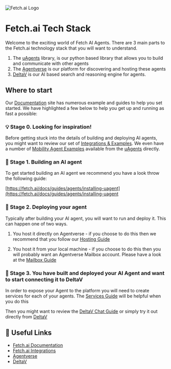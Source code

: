 ![Fetch.ai Logo](https://fetch.ai/docs/_next/static/media/logo.44a22e20.svg)

# Fetch.ai Tech Stack

Welcome to the exciting world of Fetch AI Agents. There are 3 main parts to the Fetch.ai technology stack that you will want to understand.

1. The [uAgents](https://github.com/fetchai/uagents) library, is our python based library that allows you to build and communicate with other agents
2. The [Agentverse](https://agentverse.ai) is our platform for discovering and hosting these agents
3. [DeltaV](https://deltav.agentverse.ai) is our AI based search and reasoning engine for agents.

## Where to start

Our [Documentation](https://fetch.ai/docs) site has numerous example and guides to help you set started. We have highlighted a few below to help you get up and running as fast a possible:

### :bulb: Stage 0. Looking for inspiration! 

Before getting stuck into the details of building and deploying AI agents, you might want to review our set of [Integrations & Examples](https://fetch.ai/integrations). We even have a number of [Mobility Agent Examples](https://github.com/fetchai/uAgents/tree/main/integrations/mobility-integrations) available from the [uAgents](https://github.com/fetchai/uAgents/) directly.

### :wrench: Stage 1. Building an AI agent 

To get started building an AI agent we recommend you have a look throw the following guide:

[https://fetch.ai/docs/guides/agents/installing-uagent](https://fetch.ai/docs/guides/agents/installing-uagent

### :rocket: Stage 2. Deploying your agent 

Typically after building your AI agent, you will want to run and deploy it. This can happen one of two ways.

1. You host it directly on Agentverse - if you choose to do this then we recommend that you follow our [Hosting Guide](https://fetch.ai/docs/guides/agentverse/creating-a-hosted-agent)

2. You host it from your local machine - if you choose to do this then you will probably want an Agentverse Mailbox account. Please have a look at the [Mailbox Guide](https://fetch.ai/docs/guides/agentverse/utilising-the-mailbox)

### :mega: Stage 3. You have built and deployed your AI Agent and want to start connecting it to DeltaV 

In order to expose your Agent to the platform you will need to create services for each of your agents. The [Services Guide](https://fetch.ai/docs/guides/agentverse/registering-agent-services) will be helpful when you do this

Then you might want to review the [DeltaV Chat Guide](https://fetch.ai/docs/guides/deltav/deltav-chat-interface) or simply try it out directly from [DeltaV](https://deltav.agentverse.ai)

## :notebook: Useful Links

* [Fetch.ai Documentation](https://fetch.ai/docs)
* [Fetch.ai Integrations](https://fetch.ai/integrations)
* [Agentverse](https://agentverse.ai)
* [DeltaV](https://deltav.agentverse.ai)

